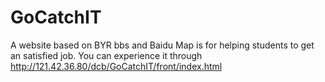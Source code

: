 # GoCatchIT
A website based on BYR bbs and Baidu Map is for helping students to get an satisfied job.
You can experience it through http://121.42.36.80/dcb/GoCatchIT/front/index.html

